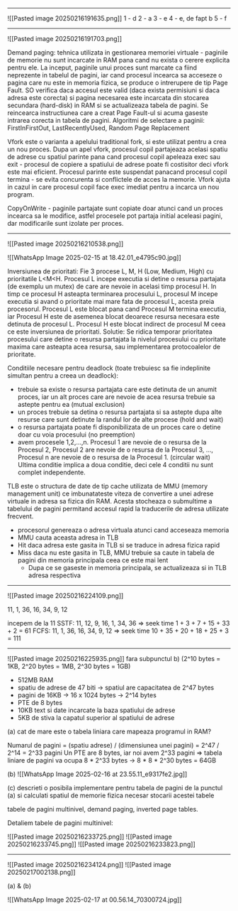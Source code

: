 
---

![[Pasted image 20250216191635.png]]
1 - d
2 - a
3 - e
4 - ~~c~~, de fapt b
5 - f

---

![[Pasted image 20250216191703.png]]

Demand paging: tehnica utilizata in gestionarea memoriei virtuale - paginile de memorie nu sunt incarcate in RAM pana cand nu exista o cerere explicita pentru ele. La inceput, paginile unui proces sunt marcate ca fiind neprezente in tabelul de pagini, iar cand procesul incearca sa acceseze o pagina care nu este in memoria fizica, se produce o intrerupere de tip Page Fault. SO verifica daca accesul este valid (daca exista permisiuni si daca adresa este corecta) si pagina necesarea este incarcata din stocarea secundara (hard-disk) in RAM si se actualizeaza tabela de pagini. Se reincearca instructiunea care a creat Page Fault-ul si acuma gaseste intrarea corecta in tabela de pagini.
Algoritmi de selectare a paginii: FirstInFirstOut, LastRecentlyUsed, Random Page Replacement


Vfork este o varianta a apelului traditional fork, si este utilizat pentru a crea un nou proces. Dupa un apel vfork, procesul copil partajeaza acelasi spatiu de adrese cu spatiul parinte pana cand procesul copil  apeleaza exec sau exit - procesul de copiere a spatiului de adrese poate fi costisitor deci vfork este mai eficient. Procesul parinte este suspendat panacand procesul copil termina - se evita concurenta si conflictele de acces la memorie. Vfork ajuta in cazul in care procesul copil face exec imediat pentru a incarca un nou program.

CopyOnWrite - paginile partajate sunt copiate doar atunci cand un proces incearca sa le modifice, astfel procesele pot partaja initial aceleasi pagini, dar modificarile sunt izolate per proces.

---

![[Pasted image 20250216210538.png]]

![[WhatsApp Image 2025-02-15 at 18.42.01_e4795c90.jpg]]

Inversiunea de prioritati: Fie 3 procese L, M, H (Low, Medium, High) cu prioritatile L<M<H. Procesul L incepe executia si detine o resursa partajata (de exemplu un mutex) de care are nevoie in acelasi timp procesul H. In timp ce procesul H asteapta terminarea procesului L, procesul M incepe executia si avand o prioritate mai mare fata de procesul L, acesta preia procesorul. Procesul L este blocat pana cand Procesul M termina executia, iar Procesul H este de asemenea blocat deoarece resursa necesara este detinuta de procesul L. Procesul H este blocat indirect de procesul M ceea ce este inversiunea de prioritati.
Solutie: Se ridica temporar prioritatea procesului care detine o resursa partajata la nivelul procesului cu prioritate maxima care asteapta acea resursa, sau implementarea protocoalelor de prioritate.

Conditiile necesare pentru deadlock (toate trebuiesc sa fie indeplinite simultan pentru a creea un deadlock):
- trebuie sa existe o resursa partajata care este detinuta de un anumit proces, iar un alt proces care are nevoie de acea resursa trebuie sa astepte pentru ea (mutual exclusion)
- un proces trebuie sa detina o resursa partajata si sa astepte dupa alte resurse care sunt detinute la randul lor de alte procese (hold and wait)
- o resursa partajata poate fi disponibilizata de un proces care o detine doar cu voia procesului (no preemption)
- avem procesele 1,2,...,n. Procesul 1 are nevoie de o resursa de la Procesul 2, Procesul 2 are nevoie de o resursa de la Procesul 3, ..., Procesul n are nevoie de o resursa de la Procesul 1. (circular wait)
Ultima conditie implica a doua conditie, deci cele 4 conditii nu sunt complet independente.

TLB este o structura de date de tip cache utilizata de MMU (memory management unit) ce imbunatateste viteza de convertire a unei adrese virtuale in adresa sa fizica din RAM. Acesta stocheaza o submultime a tabelului de pagini permitand accesul rapid la traducerile de adresa utilizate frecvent.
- procesorul genereaza o adresa virtuala atunci cand acceseaza memoria
- MMU cauta aceasta adresa in TLB
- Hit daca adresa este gasita in TLB si se traduce in adresa fizica rapid
- Miss daca nu este gasita in TLB, MMU trebuie sa caute in tabela de pagini din memoria principala ceea ce este mai lent
	- Dupa ce se gaseste in memoria principala, se actualizeaza si in TLB adresa respectiva

---

![[Pasted image 20250216224109.png]]

11, 1, 36, 16, 34, 9, 12

incepem de la 11
SSTF: 11, 12, 9, 16, 1, 34, 36 => seek time 1 + 3 + 7 + 15 + 33 + 2 = 61
FCFS: 11, 1, 36, 16, 34, 9, 12 => seek time 10 + 35 + 20 + 18 + 25 + 3 = 111

---

![[Pasted image 20250216225935.png]]
fara subpunctul b)
(2^10 bytes = 1KB, 2^20 bytes = 1MB, 2^30 bytes = 1GB)

- 512MB RAM
- spatiu de adrese de 47 biti -> spatiul are capacitatea de 2^47 bytes
- pagini de 16KB -> 16 x 1024 bytes -> 2^14 bytes 
- PTE de 8 bytes
- 10KB text si date incarcate la baza spatiului de adrese
- 5KB de stiva la capatul superior al spatiului de adrese

(a) cat de mare este o tabela liniara care mapeaza programul in RAM?

Numarul de pagini = (spatiu adrese) / (dimensiunea unei pagini) = 2^47 / 2^14 = 2^33 pagini
Un PTE are 8 bytes, iar noi avem 2^33 pagini => tabela liniare de pagini va ocupa 8 * 2^33 bytes 
-> 8 * 8 * 2^30 bytes = 64GB


(b)
![[WhatsApp Image 2025-02-16 at 23.55.11_e9317fe2.jpg]]


(c) descrieti o posibila implementare pentru tabela de pagini de la punctul (a) si calculati spatiul de memorie fizica necesar stocarii acestei tabele

tabele de pagini multinivel, demand paging, inverted page tables.

Detaliem tabele de pagini multinivel:

![[Pasted image 20250216233725.png]]
![[Pasted image 20250216233745.png]]
![[Pasted image 20250216233823.png]]

---

![[Pasted image 20250216234124.png]]
![[Pasted image 20250217002138.png]]

(a) & (b)

![[WhatsApp Image 2025-02-17 at 00.56.14_70300724.jpg]]